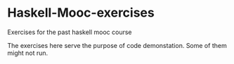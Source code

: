 # Haskell-Mooc-exercises
Exercises for the past haskell mooc course

The exercises here serve the purpose of code demonstation. Some of them might not run.
